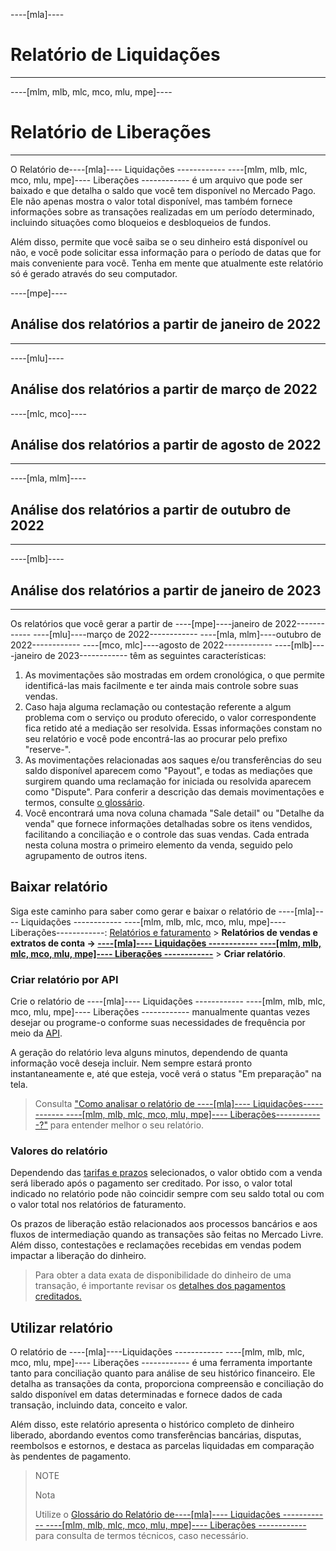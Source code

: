 ----[mla]----
# Relatório de Liquidações
------------

----[mlm, mlb, mlc, mco, mlu, mpe]----
# Relatório de Liberações
------------

O Relatório de----[mla]---- Liquidações ------------ ----[mlm, mlb, mlc, mco, mlu, mpe]---- Liberações ------------ é um arquivo que pode ser baixado e que detalha o saldo que você tem disponível no Mercado Pago. Ele não apenas mostra o valor total disponível, mas também fornece informações sobre as transações realizadas em um período determinado, incluindo situações como bloqueios e desbloqueios de fundos.

Além disso, permite que você saiba se o seu dinheiro está disponível ou não, e você pode solicitar essa informação para o período de datas que for mais conveniente para você. Tenha em mente que atualmente este relatório só é gerado através do seu computador.

----[mpe]----
## Análise dos relatórios a partir de janeiro de 2022
------------
----[mlu]----
## Análise dos relatórios a partir de março de 2022
----[mlc, mco]----
## Análise dos relatórios a partir de agosto de 2022
------------
----[mla, mlm]----
## Análise dos relatórios a partir de outubro de 2022
------------
----[mlb]----
## Análise dos relatórios a partir de janeiro de 2023
------------

Os relatórios que você gerar a partir de ----[mpe]----janeiro de 2022------------  ----[mlu]----março de 2022------------ ----[mla, mlm]----outubro de 2022------------  ----[mco, mlc]----agosto de 2022------------ ----[mlb]----janeiro de 2023------------ têm as seguintes características: 

1. As movimentações são mostradas em ordem cronológica, o que permite identificá-las mais facilmente e ter ainda mais controle sobre suas vendas.
2. Caso haja alguma reclamação ou contestação referente a algum problema com o serviço ou produto oferecido, o valor correspondente fica retido até a mediação ser resolvida. Essas informações constam no seu relatório e você pode encontrá-las ao procurar pelo prefixo "reserve-".
3. As movimentações relacionadas aos saques e/ou transferências do seu saldo disponível aparecem como "Payout", e todas as mediações que surgirem quando uma reclamação for iniciada ou resolvida aparecem como "Dispute". Para conferir a descrição das demais movimentações e termos, consulte [o glossário](/developers/pt/docs/checkout-pro/additional-content/reports/released-money/report-use).
4. Você encontrará uma nova coluna chamada "Sale detail" ou "Detalhe da venda" que fornece informações detalhadas sobre os itens vendidos, facilitando a conciliação e o controle das suas vendas. Cada entrada nesta coluna mostra o primeiro elemento da venda, seguido pelo agrupamento de outros itens.

## Baixar relatório

Siga este caminho para saber como gerar e baixar o relatório de ----[mla]---- Liquidações ------------ ----[mlm, mlb, mlc, mco, mlu, mpe]---- Liberações------------:
[Relatórios e faturamento](https://www.mercadopago[FAKER][URL][DOMAIN]/balance/reports) > **Relatórios de vendas e extratos de conta -> [----[mla]---- Liquidações ------------ ----[mlm, mlb, mlc, mco, mlu, mpe]---- Liberações ------------](https://www.mercadopago[FAKER][URL][DOMAIN]/balance/reports/release)** > **Criar relatório**.

### Criar relatório por API

Crie o relatório de ----[mla]---- Liquidações ------------ ----[mlm, mlb, mlc, mco, mlu, mpe]---- Liberações ------------ manualmente quantas vezes desejar ou programe-o conforme suas necessidades de frequência por meio da [API](/developers/pt/docs/checkout-pro/additional-content/reports/released-money/api).

A geração do relatório leva alguns minutos, dependendo de quanta informação você deseja incluir. Nem sempre estará pronto instantaneamente e, até que esteja, você verá o status "Em preparação" na tela.

> Consulta ["Como analisar o relatório de ----[mla]---- Liquidações------------ ----[mlm, mlb, mlc, mco, mlu, mpe]---- Liberações------------?"](https://www.mercadopago.com.br/ajuda/28771) para entender melhor o seu relatório.

### Valores do relatório

Dependendo das [tarifas e prazos](https://www.mercadopago.com.br/settings/release-options) selecionados, o valor obtido com a venda será liberado após o pagamento ser creditado. Por isso, o valor total indicado no relatório pode não coincidir sempre com seu saldo total ou com o valor total nos relatórios de faturamento.

Os prazos de liberação estão relacionados aos processos bancários e aos fluxos de intermediação quando as transações são feitas no Mercado Livre. Além disso, contestações e reclamações recebidas em vendas podem impactar a liberação do dinheiro.

> Para obter a data exata de disponibilidade do dinheiro de uma transação, é importante revisar os [detalhes dos pagamentos creditados.](https://www.mercadopago.com.br/activities/balance)

## Utilizar relatório

O relatório de ----[mla]----Liquidações ------------ ----[mlm, mlb, mlc, mco, mlu, mpe]---- Liberações ------------ é uma ferramenta importante tanto para conciliação quanto para análise de seu histórico financeiro. Ele detalha as transações da conta, proporciona compreensão e conciliação do saldo disponível em datas determinadas e fornece dados de cada transação, incluindo data, conceito e valor. 

Além disso, este relatório apresenta o histórico completo de dinheiro liberado, abordando eventos como transferências bancárias, disputas, reembolsos e estornos, e destaca as parcelas liquidadas em comparação às pendentes de pagamento.

> NOTE
>
> Nota
>
> Utilize o [Glossário do Relatório de----[mla]---- Liquidações ------------ ----[mlm, mlb, mlc, mco, mlu, mpe]---- Liberações ------------](https://www.mercadopago.com.br/developers/pt/docs/checkout-pro/additional-content/reports/released-money/report-use) para consulta de termos técnicos, caso necessário.